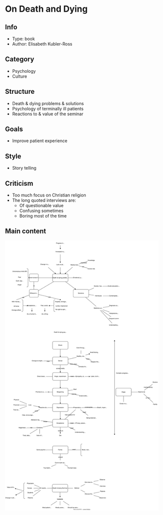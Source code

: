 # On Death and Dying

## Info
- Type: book
- Author: Elisabeth Kubler-Ross

## Category
- Psychology
- Culture

## Structure
- Death & dying problems & solutions
- Psychology of terminally ill patients
- Reactions to & value of the seminar

## Goals
- Improve patient experience

## Style
- Story telling

## Criticism
- Too much focus on Christian religion
- The long quoted interviews are:
  - Of questionable value
  - Confusing sometimes
  - Boring most of the time

## Main content
<img src="./resources/on-death-and-dying.drawio.svg">
